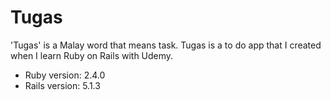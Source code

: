 # Tugas

'Tugas' is a Malay word that means task. Tugas is a to do app that I created when I learn Ruby on Rails with Udemy. 

* Ruby version: 2.4.0
* Rails version: 5.1.3


